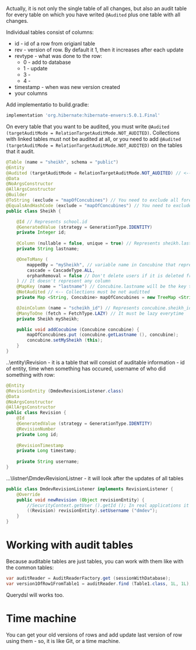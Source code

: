 Actually, it is not only the single table of all changes, but also an audit table for every table on which you have writed `@Audited` plus one table with all changes.

Individual tables consist of columns:

- id - id of a row from origianl table
- rev - version of row. By default it 1, then it increases after each update
- revtype - what was done to the row:
    - 0 - add to database
    - 1 - update
    - 3 -
    - 4 -
- timestamp - when was new version created
- your columns

Add implementatio to build.gradle:

```GROOVY
implementation 'org.hibernate:hibernate-envers:5.0.1.Final'
```

On every table that you want to be audited, you must write `@Audited (targetAuditMode = RelationTargetAuditMode.NOT_AUDITED)`. Collections with linked tables must not be audited at all, or you need to add `@Audited (targetAuditMode = RelationTargetAuditMode.NOT_AUDITED)` on the tables that it audit.

```JAVA
@Table (name = "sheikh", schema = "public")
@Entity
@Audited (targetAuditMode = RelationTargetAuditMode.NOT_AUDITED) // <-- add this
@Data
@NoArgsConstructor
@AllArgsConstructor
@Builder
@ToString (exclude = "mapOfConcubines") // You need to exclude all foreign keys
@EqualsAndHashCode (exclude = "mapOfConcubines") // You need to exclude all foreign keys
public class Sheikh {

    @Id // Represents school.id
    @GeneratedValue (strategy = GenerationType.IDENTITY)
    private Integer id;
    
    @Column (nullable = false, unique = true) // Represents sheikh.lastname
    private String lastname;

    @OneToMany (
        mappedBy = "mySheikh", // variable name in Concubine that represents sheikh.concubine_id
        cascade = CascadeType.ALL,
        orphanRemoval = false // Don't delete users if it is deleted from this Map, but not deleted from database (true is rarely used)
    ) // It doesn't represent any column
    @MapKey (name = "lastname") // Concubine.lastname will be the key to this Map
    @NotAudited // <-- Collections must be not auditted
    private Map <String, Concubine> mapOfConcubines = new TreeMap <String, Concubine> ();

    @JoinColumn (name = "scheikh_id") // Represents concubine.sheikh_id
    @ManyToOne (fetch = FetchType.LAZY) // It must be lazy everytime
    private Sheikh mySheikh;

    public void addCocubine (Concubine concubine) {
        mapOfConcubines.put (concubine.getLastname (), concubine);
        concubine.setMySheikh (this);
    }
}
```

..\\entity\\Revision - it is a table that will consist of auditable information - id of entity, time when something has occured, username of who did something with row:

```JAVA
@Entity
@RevisionEntity (DmdevRevisionListener.class)
@Data
@NoArgsConstructor
@AllArgsConstructor
public class Revision {
    @Id
    @GeneratedValue (strategy = GenerationType.IDENTITY)
    @RevisionNumber
    private Long id;
    
    @RevisionTimestamp
    private Long timestamp;
    
    private String username;
}
```

...\\listner\\DmdevRevisionListner - it will look after the updates of all tables

```JAVA
public class DmdevRevisionListener implements RevisionListener {
    @Override
    public void newRevision (Object revisionEntity) {
        //SecurityContext.getUser ().getId (); In real applications it will be like that
        ((Revision) revisionEntity).setUsername ("dmdev");
    }
}
```

# Working with audit tables

Because auditable tables are just tables, you can work with them like with the common tables:

```JAVA
var auditReader = AuditReaderFactory.get (sessionWithDatabase);
var version1OfRow1FromTable1 = auditReader.find (Table1.class, 1L, 1L); // Original table, id of row, id of version of row
```

Querydsl will works too.

# Time machine

You can get your old versions of rows and add update last version of row using them - so, it is like Git, or a time machine.